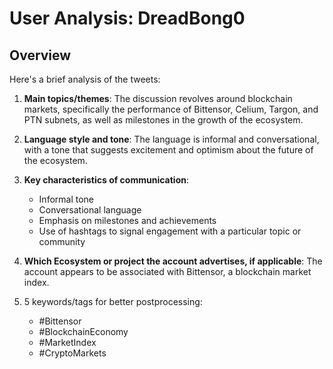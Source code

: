 # User Analysis: DreadBong0

## Overview

Here's a brief analysis of the tweets:

1. **Main topics/themes**: The discussion revolves around blockchain markets, specifically the performance of Bittensor, Celium, Targon, and PTN subnets, as well as milestones in the growth of the ecosystem.

2. **Language style and tone**: The language is informal and conversational, with a tone that suggests excitement and optimism about the future of the ecosystem.

3. **Key characteristics of communication**:
	* Informal tone
	* Conversational language
	* Emphasis on milestones and achievements
	* Use of hashtags to signal engagement with a particular topic or community

4. **Which Ecosystem or project the account advertises, if applicable**: The account appears to be associated with Bittensor, a blockchain market index.

5. 5 keywords/tags for better postprocessing:
    * #Bittensor
    * #BlockchainEconomy
    * #MarketIndex
    * #CryptoMarkets